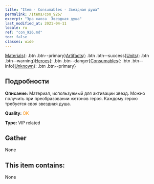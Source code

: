 ```yaml
---
title: "Item - Consumables - Звездная душа"
permalink: /Items/con_926/
excerpt: "Эра хаоса  Звездная душа"
last_modified_at: 2021-04-11
locale: ru
ref: "con_926.md"
toc: false
classes: wide
---
```

 [Materials](/ru/Items/){: .btn .btn--primary}[Artifacts](/ru/Items/Artifacts/){: .btn .btn--success}[Units](/ru/Items/Units/){: .btn .btn--warning}[Heroes](/ru/Items/Heroes/){: .btn .btn--danger}[Consumables](/ru/Items/Consumables/){: .btn .btn--info}[Unknown](/ru/Items/Unknown/){: .btn .btn--primary}

## Подробности
 **Описание:** Материал, используемый для активации звезд. Можно получить при преобразовании жетонов героя. Каждому герою требуется своя звездная душа.

 **Quality:** <span style="color: #FF8C00">OK</span>

 **Type:** VIP related

## Gather

  None

## This item contains:

  None

